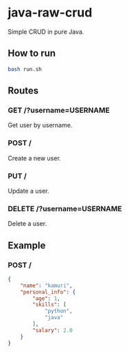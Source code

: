 # java-raw-crud

Simple CRUD in pure Java.

## How to run

```bash
bash run.sh
```
## Routes

### GET /?username=USERNAME

Get user by username.

### POST /

Create a new user.

### PUT /

Update a user.

### DELETE /?username=USERNAME

Delete a user.

## Example

### POST /

```json
{
    "name": "kamuri",
    "personal_info": {
        "age": 1,
        "skills": [
            "python",
            "java"
        ],
        "salary": 2.0
    }
}
```


